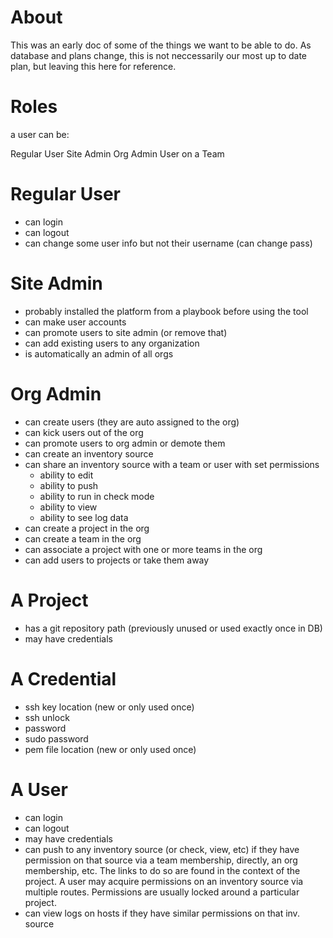 About
=====

This was an early doc of some of the things we want to be able to do.
As database and plans change, this is not neccessarily our most up
to date plan, but leaving this here for reference.

Roles
=====

a user can be:

Regular User
Site Admin
Org Admin
User on a Team
  
Regular User
============

* can login
* can logout
* can change some user info but not their username (can change pass)

Site Admin
==========

* probably installed the platform from a playbook before using the tool
* can make user accounts 
* can promote users to site admin (or remove that)
* can add existing users to any organization
* is automatically an admin of all orgs
 
Org Admin
=========

* can create users (they are auto assigned to the org)
* can kick users out of the org
* can promote users to org admin or demote them
* can create an inventory source
* can share an inventory source with a team or user with set permissions
  - ability to edit
  - ability to push
  - ability to run in check mode
  - ability to view
  - ability to see log data
* can create a project in the org
* can create a team in the org
* can associate a project with one or more teams in the org
* can add users to projects or take them away

A Project
=========
* has a git repository path (previously unused or used exactly once in DB)
* may have credentials

A Credential
============
* ssh key location (new or only used once)
* ssh unlock
* password
* sudo password
* pem file location (new or only used once)

A User
======
* can login
* can logout
* may have credentials
* can push to any inventory source (or check, view, etc) if they have permission on that source via a team membership, directly, an org membership, etc.  The links to do so are found in the context of the project.  A user may acquire permissions on an inventory source via multiple routes.  Permissions are usually locked around a particular project.
* can view logs on hosts if they have similar permissions on that inv. source



